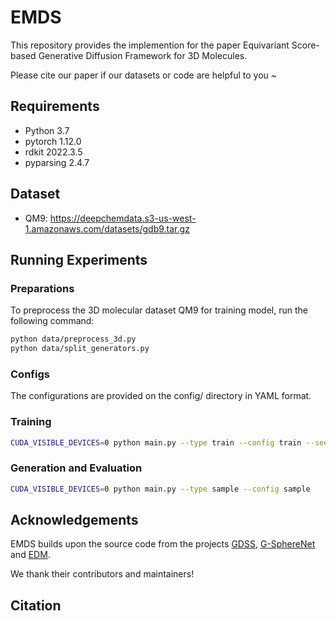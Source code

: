 # EMDS
This repository provides the implemention for the paper Equivariant Score-based Generative Diffusion Framework for 3D Molecules.

Please cite our paper if our datasets or code are helpful to you ~

## Requirements
* Python 3.7
* pytorch 1.12.0
* rdkit 2022.3.5
* pyparsing 2.4.7


## Dataset
* QM9: https://deepchemdata.s3-us-west-1.amazonaws.com/datasets/gdb9.tar.gz


## Running Experiments
### Preparations
To preprocess the 3D molecular dataset QM9 for training model, run the following command:
```bash
python data/preprocess_3d.py
python data/split_generators.py
```

### Configs
The configurations are provided on the config/ directory in YAML format.

### Training
```bash
CUDA_VISIBLE_DEVICES=0 python main.py --type train --config train --seed 42
```

### Generation and Evaluation
```bash
CUDA_VISIBLE_DEVICES=0 python main.py --type sample --config sample
```

## Acknowledgements
EMDS builds upon the source code from the projects [GDSS](https://github.com/harryjo97/gdss), [G-SphereNet](https://github.com/divelab/DIG/tree/dig-stable) and [EDM](https://github.com/ehoogeboom/e3_diffusion_for_molecules).

We thank their contributors and maintainers!

## Citation
